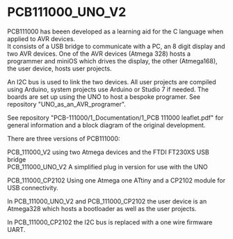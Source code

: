# PCB111000_UNO_V2

PCB111000 has beeen developed as a learning aid for the C language when applied to AVR devices.  
It consists of a USB bridge to communicate with a PC, an 8 digit display and two AVR devices. 
One of the AVR devices (Atmega 328) hosts a programmer and miniOS which drives the display, 
the other (Atmega168), the user device, hosts user projects.

An I2C bus is used to link the two devices.
All user projects are compiled using Arduino, system projects use Arduino or Studio 7 if needed.
The boards are set up using the UNO to host a bespoke programer.  See repository "UNO_as_an_AVR_programer". 

See repository "PCB-111000/1_Documentation/1_PCB 111000 leaflet.pdf" for general information and a block diagram of the original development. 

There are three versions of PCB111000:

PCB_111000_V2 using two Atmega devices and the FTDI FT230XS USB bridge  
PCB_111000_UNO_V2 A simplified plug in version for use with the UNO

PCB_111000_CP2102 Using one Atmega one ATtiny and a CP2102 module for USB connectivity.


In PCB_111000_UNO_V2 and PCB_111000_CP2102 the user device is an Atmega328 which hosts
a bootloader as well as the user projects.

In PCB_111000_CP2102 the I2C bus is replaced with a one wire firmware UART.
